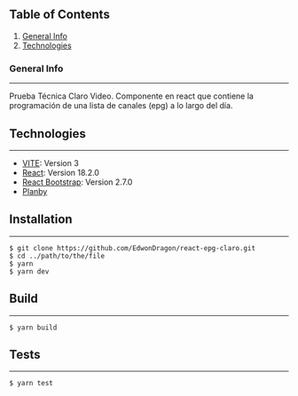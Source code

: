 ## Table of Contents
1. [General Info](#general-info)
2. [Technologies](#technologies)
### General Info
***
Prueba Técnica Claro Video.
Componente en react que contiene la programación de
una lista de canales (epg) a lo largo del día. 
## Technologies
***
* [VITE](https://vitejs.dev/): Version 3 
* [React](https://es.reactjs.org/): Version 18.2.0
* [React Bootstrap](https://react-bootstrap.github.io/): Version 2.7.0
* [Planby](https://planby.netlify.app/)
## Installation
*** 
```
$ git clone https://github.com/EdwonDragon/react-epg-claro.git
$ cd ../path/to/the/file
$ yarn
$ yarn dev
```

## Build
*** 
```
$ yarn build

```

## Tests
*** 
```
$ yarn test

```